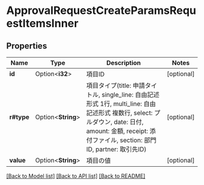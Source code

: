# ApprovalRequestCreateParamsRequestItemsInner

## Properties

Name | Type | Description | Notes
------------ | ------------- | ------------- | -------------
**id** | Option<**i32**> | 項目ID | [optional]
**r#type** | Option<**String**> | 項目タイプ(title: 申請タイトル, single_line: 自由記述形式 1行, multi_line: 自由記述形式 複数行, select: プルダウン, date: 日付, amount: 金額, receipt: 添付ファイル, section: 部門ID, partner: 取引先ID) | [optional]
**value** | Option<**String**> | 項目の値 | [optional]

[[Back to Model list]](../README.md#documentation-for-models) [[Back to API list]](../README.md#documentation-for-api-endpoints) [[Back to README]](../README.md)


